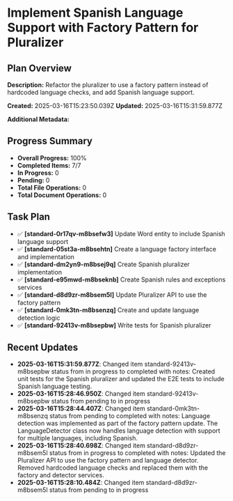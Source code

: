 # Implement Spanish Language Support with Factory Pattern for Pluralizer

## Plan Overview

**Description:** Refactor the pluralizer to use a factory pattern instead of hardcoded language checks, and add Spanish language support.

**Created:** 2025-03-16T15:23:50.039Z
**Updated:** 2025-03-16T15:31:59.877Z

**Additional Metadata:**

## Progress Summary

- **Overall Progress:** 100%
- **Completed Items:** 7/7
- **In Progress:** 0
- **Pending:** 0
- **Total File Operations:** 0
- **Total Document Operations:** 0

## Task Plan

- ✅ **[standard-0r17qv-m8bsefw3]** Update Word entity to include Spanish language support
- ✅ **[standard-05st3a-m8bsehtn]** Create a language factory interface and implementation
- ✅ **[standard-dm2yn9-m8bsej9q]** Create Spanish pluralizer implementation
- ✅ **[standard-e95mwd-m8bseknb]** Create Spanish rules and exceptions services
- ✅ **[standard-d8d9zr-m8bsem5l]** Update Pluralizer API to use the factory pattern
- ✅ **[standard-0mk3tn-m8bsenzq]** Create and update language detection logic
- ✅ **[standard-92413v-m8bsepbw]** Write tests for Spanish pluralizer

## Recent Updates

- **2025-03-16T15:31:59.877Z**: Changed item standard-92413v-m8bsepbw status from in progress to completed with notes: Created unit tests for the Spanish pluralizer and updated the E2E tests to include Spanish language testing.
- **2025-03-16T15:28:46.950Z**: Changed item standard-92413v-m8bsepbw status from pending to in progress
- **2025-03-16T15:28:44.407Z**: Changed item standard-0mk3tn-m8bsenzq status from pending to completed with notes: Language detection was implemented as part of the factory pattern update. The LanguageDetector class now handles language detection with support for multiple languages, including Spanish.
- **2025-03-16T15:28:40.698Z**: Changed item standard-d8d9zr-m8bsem5l status from in progress to completed with notes: Updated the Pluralizer API to use the factory pattern and language detector. Removed hardcoded language checks and replaced them with the factory and detector services.
- **2025-03-16T15:28:10.484Z**: Changed item standard-d8d9zr-m8bsem5l status from pending to in progress
